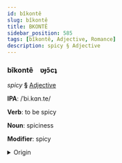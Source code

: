 ```yaml
---
id: bîkontê
slug: bîkontê
title: BKONTÊ
sidebar_position: 585
tags: [bîkontê, Adjective, Romance]
description: spicy § Adjective
---
```


### bîkontê&emsp;<span kind="abugida">ʋɟɔ̃cʇ</span>

*spicy* **§** [Adjective](../../tags/Adjective)

**IPA**: /ˈbi.kɑn.te/

**Verb**: to be spicy

**Noun**: spiciness

**Modifier**: spicy

<details>
    <summary>Origin</summary>
    Spanish picante [piˈkãn̪.t̪e]<br/>
    <em>Romance Language Family</em>
</details>